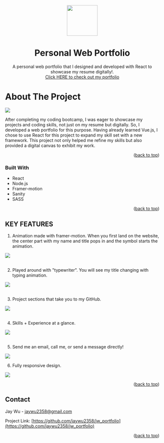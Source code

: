 <a name="readme-top"></a>
<!-- PROJECT LOGO -->
<br />
<div align="center">
  <a>
    <img src="https://github.com/jaywu2358/jw_portfolio/assets/106934206/816bd784-66d4-46e6-9d19-650d035a165e" height="100px">   

  </a>
<h1 align="center">Personal Web Portfolio</h1>

  <p align="center">
    A personal web portfolio that I designed and developed with React to showcase my resume digitally!.
    </br>  
    <a href="https://jaywu.netlify.app/">Click HERE to check out my portfolio</a>
  </p>
</div>

<!-- ABOUT THE PROJECT -->
<h1> About The Project </h1>
<img src="https://github.com/jaywu2358/jw_portfolio/assets/106934206/c40fab23-a6c4-4625-8c6d-033ba1e438f8"/>

After completing my coding bootcamp, I was eager to showcase my projects and coding skills, not just on my resume but digitally. So, I developed a web portfolio for this purpose. 
Having already learned Vue.js, I chose to use React for this project to expand my skill set with a new framework. This project not only helped me refine my skills but also provided a digital canvas to exhibit my work.

<p align="right">(<a href="#readme-top">back to top</a>)</p>



### Built With

* React
* Node.js
* Framer-motion
* Sanity
* SASS


<p align="right">(<a href="#readme-top">back to top</a>)</p>

<!-- USAGE EXAMPLES -->
## KEY FEATURES

1. Animation made with framer-motion. When you first land on the website, the center part with my name and title pops in and the symbol starts the animation.
<img src="https://github.com/jaywu2358/jw_portfolio/assets/106934206/c40fab23-a6c4-4625-8c6d-033ba1e438f8"/>
</br>
</br>

2. Played around with "typewriter". You will see my title changing with typing animation.
<img src="https://github.com/jaywu2358/jw_portfolio/assets/106934206/69831c0c-3666-4993-9dc1-dcef79b34075"/>
</br>
</br>

3. Project sections that take you to my GitHub.
<img src="https://github.com/jaywu2358/jw_portfolio/assets/106934206/73436cb2-ade5-429f-b1a8-a2db1cf93440" />
</br>
</br>

4. Skills + Experience at a glance.
<img src="https://github.com/jaywu2358/jw_portfolio/assets/106934206/082f134b-16ae-49cc-b7be-b97393f40454"/>
</br>
</br>

5. Send me an email, call me, or send a message directly!
<img src="https://github.com/jaywu2358/jw_portfolio/assets/106934206/fcc8a0b9-f95e-4cfc-92c8-0639f26fef2a"/>

6. Fully responsive design.
<img src="https://github.com/jaywu2358/jw_portfolio/assets/106934206/04721555-2403-46f3-8b0b-8013f92b10b8"/>


<p align="right">(<a href="#readme-top">back to top</a>)</p>


<!-- CONTACT -->
## Contact

Jay Wu - jaywu2358@gmail.com

Project Link: [https://github.com/jaywu2358/jw_portfolio](https://github.com/jaywu2358/jw_portfolio)

<p align="right">(<a href="#readme-top">back to top</a>)</p>

